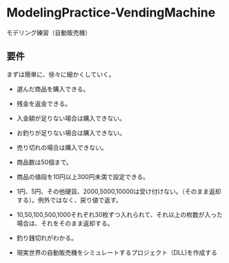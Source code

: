 # ModelingPractice-VendingMachine

モデリング練習（自動販売機）



## 要件

まずは簡単に、徐々に細かくしていく。



* 選んだ商品を購入できる。
* 残金を返金できる。
* 入金額が足りない場合は購入できない。
* お釣りが足りない場合は購入できない。
* 売り切れの場合は購入できない。
* 商品数は50個まで。

* 商品の値段を10円以上300円未満で設定できる。
* 1円、5円、その他硬貨、2000,5000,10000は受け付けない。（そのまま返却する）。例外ではなく、戻り値で返す。
* 10,50,100,500,1000それぞれ30枚ずつ入れられて、それ以上の枚数が入った場合は、それをそのまま返却する。
* 釣り銭切れがわかる。
* 現実世界の自動販売機をシミュレートするプロジェクト（DLL)を作成する
